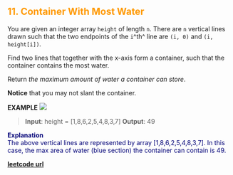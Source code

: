 <h2 style="color:#F90;">11. Container With Most Water</h2>

You are given an integer array `height` of length `n`. There are `n` vertical lines drawn such that the two endpoints of the `i`^th^ line are `(i, 0)` and `(i, height[i])`.

Find two lines that together with the x-axis form a container, such that the container contains the most water.

Return *the maximum amount of water a container can store*.

**Notice** that you may not slant the container.

**EXAMPLE**
<img src="https://s3-lc-upload.s3.amazonaws.com/uploads/2018/07/17/question_11.jpg"></img>
>**Input**: height = [1,8,6,2,5,4,8,3,7]
**Output**: 49
<p style="color:#007;">
<b>Explanation</b><br>
The above vertical lines are represented by array [1,8,6,2,5,4,8,3,7]. In this case, the max area of water (blue section) the container can contain is 49.
</p>

**[leetcode url](https://leetcode.com/problems/container-with-most-water/description)**